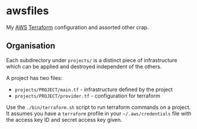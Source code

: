awsfiles
========

My [AWS][] [Terraform][] configuration and assorted other crap.

[AWS]: https://aws.amazon.com/
[Terraform]: https://www.terraform.io/

Organisation
------------

Each subdirectory under `projects/` is a distinct piece of
infrastructure which can be applied and destroyed independent of the
others.

A project has two files:

- `projects/PROJECT/main.tf` - infrastructure defined by the project
- `projects/PROJECT/provider.tf` - configuration for terraform

Use the `./bin/terraform.sh` script to run terraform commands on a
project.  It assumes you have a `terraform` profile in your
`~/.aws/credentials` file with the access key ID and secret access key
given.
